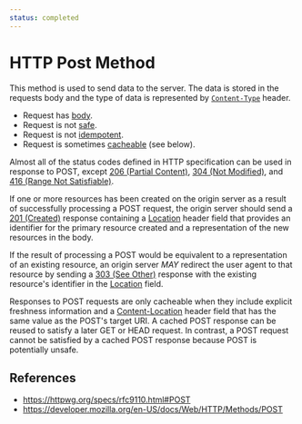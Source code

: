 ```yaml
---
status: completed
---
```


# HTTP Post Method

This method is used to send data to the server. The data is stored in the requests body and the type of data is represented by [`Content-Type`](/http/headers/content-type) header.

- Request has [body](/http/body).
- Request is not [safe](/http/requests/safe).
- Request is not [idempotent](/http/requests/idempotent).
- Request is sometimes [cacheable](/http/requests/cacheable) (see below).

Almost all of the status codes defined in HTTP specification can be used in response to POST, except [206 (Partial Content)](/http/status/206), [304 (Not Modified)](/http/status/304), and [416 (Range Not Satisfiable)](/http/status/416).

If one or more resources has been created on the origin server as a result of successfully processing a POST request, the origin server should send a [201 (Created)](/http/status/201) response containing a [Location](/http/headers/location) header field that provides an identifier for the primary resource created and a representation of the new resources in the body.

If the result of processing a POST would be equivalent to a representation of an existing resource, an origin server _MAY_ redirect the user agent to that resource by sending a [303 (See Other)](/http/status/303) response with the existing resource's identifier in the [Location](/http/fields/location) field.

Responses to POST requests are only cacheable when they include explicit freshness information and a [Content-Location](/http/headers/content-location) header field that has the same value as the POST's target URI. A cached POST response can be reused to satisfy a later GET or HEAD request. In contrast, a POST request cannot be satisfied by a cached POST response because POST is potentially unsafe.

## References

- https://httpwg.org/specs/rfc9110.html#POST
- https://developer.mozilla.org/en-US/docs/Web/HTTP/Methods/POST
